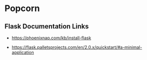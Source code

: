 # Popcorn

## Flask Documentation Links
  - https://phoenixnap.com/kb/install-flask
  
  - https://flask.palletsprojects.com/en/2.0.x/quickstart/#a-minimal-application

